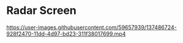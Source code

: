 # Radar Screen

https://user-images.githubusercontent.com/59657939/137486724-928f2470-11dd-4d97-bd23-311f38017699.mp4
